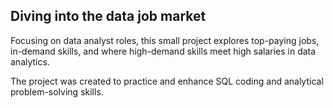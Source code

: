 ## Diving into the data job market
Focusing on data analyst roles, this small project explores top-paying jobs, in-demand skills, and where high-demand skills meet high salaries in data analytics.

The project was created to practice and enhance SQL coding and analytical problem-solving skills. 
